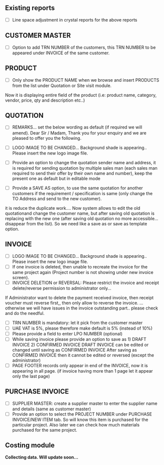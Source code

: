 ## Existing reports
- [ ] Line space adjustment in crystal reports for the above reports

## CUSTOMER MASTER
- [ ] Option to add TRN NUMBER of the customers, this TRN NUMBER to be appeared under INVOICE of the same customer.

## PRODUCT
- [ ] Only show the PRODUCT NAME when we browse and insert PRODUCTS from the list under Quotation or Site visit module.

Now it is displaying entire field of the product (i.e: product name, category, vendor, price, qty and description etc..)

## QUOTATION
- [ ] REMARKS… set the below wording as default (if required we will amend).
      Dear Sir / Madam,
      Thank you for your enquiry and we are pleased to offer you the following.
      
- [ ] LOGO IMAGE TO BE CHANGED… Background shade is appearing.. Please insert the new logo image file. 

- [ ] Provide an option to change the quotation sender name and address, it is required for sending quotation by multiple sales man (each sales man required to send their offer by their own name and number), keep the present one as default but in editable mode

- [ ] Provide a SAVE AS option, to use the same quotation for another customers if the requirement / specification is same (only change the TO Address and send to the new customer).

it is reduce the duplicate work…. Now system allows to edit the old quotationand change the customer name, but after saving old quotation is replacing with the new one (after saving old quotation no more accessible… disappear from the list). So we need like a save as or save as template option. 

## INVOICE
- [ ] LOGO IMAGE TO BE CHANGED… Background shade is appearing.. Please insert the new logo image file. 
- [ ] If one invoice is deleted, then unable to recreate the invoice for the same project again (Project number is not showing under new invoice screen). 
- [ ] INVOICE DELETION or REVERSAL: Please restrict the invoice and receipt delete/reverse permission to administrator only…

If Administrator want to delete the payment received invoice, then receipt voucher must reverse first,, then only allow to reverse the invoice. … otherwise we will have issues in the invoice outstanding part.. please check and do the needful. 

- [ ] TRN NUMBER is mandatory: let it pick from the customer master
- [ ] UAE VAT is 5%, please therefore make default is 5% (instead of 10%)
- [ ] Please provide a field to enter LPO NUMBER (optional)
- [ ] While saving invoice please provide an option to save as 1) DRAFT INVOICE 2) CONFIRMED INVOICE
  DRAFT INVOICE can be edited or changed until saving as CONFIRMED INVOICE After saving as CONFIRMED INVOICE then it cannot be edited or reversed (except the administrator)
- [ ] PAGE FOOTER records only appear in end of the INVOICE, now it is appearing in all page. (if invoice having more than 1 page let it appear only the last page)

## PURCHASE INVOICE
- [ ] SUPPLIER MASTER: create a supplier master to enter the supplier name and details (same as customer master)
- [ ] Provide an option to select the PROJECT NUMBER under PURCHASE INVOICE/NEW ITEM tab. So will know this item is purchased for the particular project. Also later we can check how much materials purchased for the same project. 
## Costing module
**Collecting data. Will update soon...**
